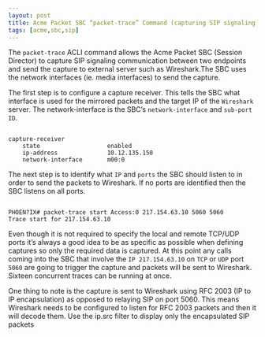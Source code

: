 ```yaml
---
layout: post
title: Acme Packet SBC “packet-trace” Command (capturing SIP signaling)
tags: [acme,sbc,sip]
---
```


The `packet-trace` ACLI command allows the Acme Packet SBC (Session Director) to capture SIP signaling communication between two endpoints and send the capture to external server such as Wireshark.The SBC uses the network interfaces (ie. media interfaces) to send the capture. 

<!--more-->

The first step is to configure a capture receiver.  This tells the SBC what interface is used for the mirrored packets and the target IP of the `Wireshark` server. The network-interface is the SBC’s `network-interface` and `sub-port ID`.

```text

capture-receiver
    state                   enabled
    ip-address              10.12.135.150
    network-interface       m00:0

```

The next step is to identify what `IP` and `ports` the SBC should listen to in order to send the packets to Wireshark. If no ports are identified then the SBC listens on all ports.

```text

PHOEN?IX# packet-trace start Access:0 217.154.63.10 5060 5060 
Trace start for 217.154.63.10

```

Even though it is not required to specify the local and remote TCP/UDP ports  it’s always a good idea to be as specific as possible when defining captures so only the required data is captured. At this point any calls coming into the SBC that involve the `IP 217.154.63.10` on `TCP` or `UDP` port `5060` are going to trigger the capture and packets will be sent to Wireshark. Sixteen concurrent traces can be running at once.

One thing to note is the capture is sent to Wireshark using RFC 2003 (IP to IP encapsulation) as opposed to relaying SIP on port 5060. This means Wireshark needs to be configured to listen for RFC 2003 packets and then it will decode them. Use the ip.src filter to display only the encapsulated SIP packets
